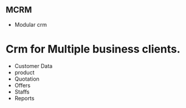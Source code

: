 ## MCRM
- Modular crm

# Crm for Multiple business clients.
- Customer Data
- product
- Quotation
- Offers
- Staffs
- Reports

